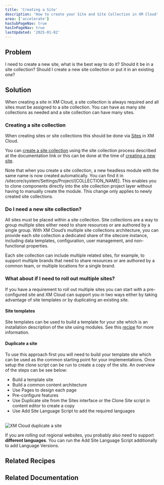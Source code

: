 ```yaml
---
title: 'Creating a Site'
description: 'How to create your Site and Site Collection in XM Cloud'
area: ['accelerate']
hasSubPageNav: true
hasInPageNav: true
lastUpdated: '2025-01-02'
---
```


## Problem

I need to create a new site, what is the best way to do it? Should it be in a site collection? Should I create a new site collection or put it in an existing one?

## Solution

When creating a site in XM Cloud, a site collection is always required and all sites must be assigned to a site collection. You can have as many site collections as needed and a site collection can have many sites.

### Creating a site collection

When creating sites or site collections this should be done via [Sites](https://doc.sitecore.com/xmc/en/users/xm-cloud/sites.html) in XM Cloud.

You can [create a site collection](https://doc.sitecore.com/xmc/en/users/xm-cloud/create-a-site-collection.html) using the site collection process described at the documentation link or this can be done at the time of [creating a new site](https://doc.sitecore.com/xmc/en/users/xm-cloud/create-a-site.html).

Note that when you create a site collection, a new headless module with the same name is now created automatically. You can find it in /sitecore/system/Settings/Project/[COLLECTION_NAME]. This enables you to clone components directly into the site collection project layer without having to manually create the module. This change only applies to newly created site collections.  

### Do I need a new site collection?

All sites must be placed within a site collection. Site collections are a way to group multiple sites either need to share resources or are authored by a single group. With XM Cloud’s multiple site collections architecture, you can provide each site collection a dedicated share of the sitecore instance, including data templates, configuration, user management, and non-functional properties.

Each site collection can include multiple related sites, for example, to support multiple brands that need to share resources or are authored by a common team, or multiple locations for a single brand.

### What about if I need to roll out multiple sites?

If you have a requirement to roll out multiple sites you can start with a pre-configured site and XM Cloud can support you in two ways either by taking advantage of site templates or by duplicating an existing site.

#### Site templates

Site templates can be used to build a template for your site which is an installation description of the site using modules. See this [recipe](/learn/accelerate/xm-cloud/pre-development/information-architecture/site-templates) for more information.

#### Duplicate a site

To use this approach first you will need to build your template site which can be used as the common starting point for your implementations. Once setup the clone script can be run to create a copy of the site. An overview of the steps can be see below:

- Build a template site
- Build a common content architecture
- Use Pages to design each page
- Pre-configure features
- Use Duplicate site from the Sites interface or the Clone Site script in content editor to create a copy
- Use Add Site Language Script to add the required languages
<br/>

<img src="/images/learn/accelerate/xm-cloud/create-a-site-1.png" alt="XM Cloud duplicate a site"/>

<br/>

If you are rolling out regional websites, you probably also need to support **different languages**. You can run the Add Site Language Script additionally to add Language Versions.

## Related Recipes

<Row columns={2}>
  <Link title="Branching Strategy | Sitecore Accelerate" link="/learn/accelerate/xm-cloud/pre-development/developer-experience/branching-strategy" />
  <Link title="DevOps| Sitecore Accelerate" link="/learn/accelerate/xm-cloud/pre-development/sprint-zero/devops" />
  <Link title="Setting Up Serialization" link="/learn/accelerate/xm-cloud/pre-development/sprint-zero/setup-content-serialization" />
  <Link title="Site templates" link="/learn/accelerate/xm-cloud/pre-development/information-architecture/site-templates" />
</Row>

## Related Documentation

<Row columns={2}>
  <Link title="Getting started with XM Cloud | Sitecore Documentation" link="https://doc.sitecore.com/xmc/en/developers/xm-cloud/getting-started-with-xm-cloud.html" />
  <Link title="XM Cloud Foundation Head Repository | Github" link="https://github.com/sitecorelabs/xmcloud-foundation-head" />
  <Link title="XM Cloud Tutorials - Rename app #4" link="https://www.youtube.com/watch?v=uNkQQSC6n8o" />
  <Link title="Sites" link="https://doc.sitecore.com/xmc/en/users/xm-cloud/sites.html" />
  <Link title="Create a site collection" link="https://doc.sitecore.com/xmc/en/users/xm-cloud/create-a-site-collection.html " />
  <Link title="Create a site" link="https://doc.sitecore.com/xmc/en/users/xm-cloud/create-a-site.html" />
</Row>
